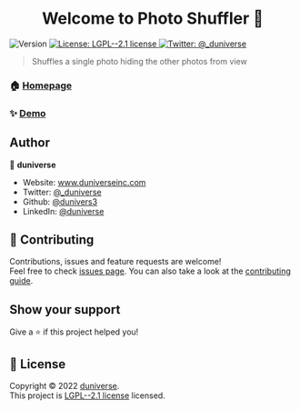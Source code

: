 <h1 align="center">Welcome to Photo Shuffler 👋</h1>
<p>
  <img alt="Version" src="https://img.shields.io/badge/version-0.0.1-blue.svg?cacheSeconds=2592000" />
  <a href="https://github.com/dunivers3/kaneliPhotoStudioShuffler/blob/main/LICENSE" target="_blank">
    <img alt="License: LGPL--2.1 license" src="https://img.shields.io/badge/License-LGPL--2.1 license-yellow.svg" />
  </a>
  <a href="https://twitter.com/@_duniverse" target="_blank">
    <img alt="Twitter: @_duniverse" src="https://img.shields.io/twitter/follow/@_duniverse.svg?style=social" />
  </a>
</p>

> Shuffles a single photo hiding the other photos from view

### 🏠 [Homepage](kanelStudio.netlify.app)

### ✨ [Demo](https://github.com/dunivers3/kaneliPhotoStudioShuffler)

## Author

👤 **duniverse**

* Website: www.duniverseinc.com
* Twitter: [@_duniverse](https://twitter.com/@_duniverse)
* Github: [@dunivers3](https://github.com/dunivers3)
* LinkedIn: [@duniverse](https://linkedin.com/in/duniverse)

## 🤝 Contributing

Contributions, issues and feature requests are welcome!<br />Feel free to check [issues page](https://github.com/dunivers3/kaneliPhotoStudioShuffler/issues). You can also take a look at the [contributing guide](https://github.com/dunivers3/kaneliPhotoStudioShuffler/pulls).

## Show your support

Give a ⭐️ if this project helped you!

## 📝 License

Copyright © 2022 [duniverse](https://github.com/dunivers3).<br />
This project is [LGPL--2.1 license](https://github.com/dunivers3/kaneliPhotoStudioShuffler/blob/main/LICENSE) licensed.

